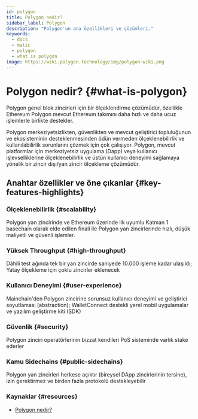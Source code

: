 ```yaml
---
id: polygon
title: Polygon nedir?
sidebar_label: Polygon
description: "Polygon'un ana özellikleri ve çözümleri."
keywords:
  - docs
  - matic
  - polygon
  - what is polygon
image: https://wiki.polygon.technology/img/polygon-wiki.png
---
```


# Polygon nedir? {#what-is-polygon}

Polygon genel blok zincirleri için bir ölçeklendirme çözümüdür, özellikle Ethereum Polygon mevcut Ethereum takımını daha hızlı ve daha ucuz işlemlerle birlikte destekler.

Polygon merkeziyetsizlikten, güvenlikten ve mevcut geliştirici topluluğunun ve ekosisteminin desteklenmesinden ödün vermeden ölçeklenebilirlik ve kullanılabilirlik sorunlarını çözmek için çok çalışıyor. Polygon, mevcut platformlar için merkeziyetsiz uygulama (Dapp) veya kullanıcı işlevselliklerine ölçeklenebilirlik ve üstün kullanıcı deneyimi sağlamaya yönelik bir ​zincir dışı/yan zincir ölçekleme çözümüdür.

## Anahtar özellikler ve öne çıkanlar {#key-features-highlights}

### Ölçeklenebilirlik {#scalability}
Polygon yan zincirinde ve Ethereum üzerinde ilk uyumlu Katman 1 basechain olarak elde edilen finali ile Polygon yan zincirlerinde hızlı, düşük maliyetli ve güvenli işlemler.

### Yüksek Throughput {#high-throughput}
Dâhili test ağında tek bir yan zincirde saniyede 10.000 işleme kadar ulaşıldı; Yatay ölçekleme için çoklu zincirler eklenecek

### Kullanıcı Deneyimi {#user-experience}
Mainchain'den Polygon zincirine sorunsuz kullanıcı deneyimi ve geliştirici soyutlaması (abstraction); WalletConnect destekli yerel mobil uygulamalar ve yazılım geliştirme kiti (SDK)

### Güvenlik {#security}
Polygon zinciri operatörlerinin bizzat kendileri PoS sisteminde varlık stake ederler

### Kamu Sidechains {#public-sidechains}
Polygon yan zincirleri herkese açıktır (bireysel DApp zincirlerinin tersine), izin gerektirmez ve birden fazla protokolü destekleyebilir

### Kaynaklar {#resources}

* [Polygon nedir?](https://medium.com/matic-network/what-is-matic-network-466a2c493ae1)